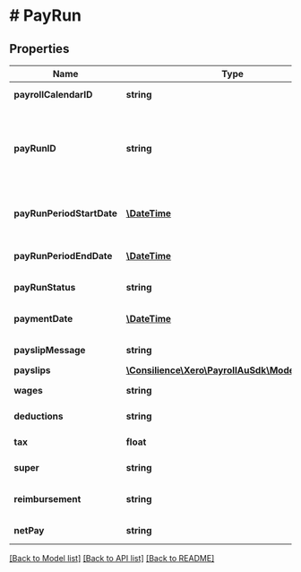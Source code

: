 # # PayRun

## Properties

Name | Type | Description | Notes
------------ | ------------- | ------------- | -------------
**payrollCalendarID** | **string** | See PayrollCalendars | 
**payRunID** | **string** | The Xero identifier for a Pay run e.g. 297c2dc5-cc47-4afd-0000-74990b8761e9 | [optional] 
**payRunPeriodStartDate** | [**\DateTime**](\DateTime.md) | Period Start Date for the PayRun (YYYY-MM-DD) | [optional] 
**payRunPeriodEndDate** | [**\DateTime**](\DateTime.md) | Period End Date for the PayRun (YYYY-MM-DD) | [optional] 
**payRunStatus** | **string** | See PayRun Status types | [optional] 
**paymentDate** | [**\DateTime**](\DateTime.md) | Payment Date for the PayRun (YYYY-MM-DD) | [optional] 
**payslipMessage** | **string** | Payslip message for the PayRun | [optional] 
**payslips** | [**\Consilience\Xero\PayrollAuSdk\Model\Payslip[]**](Payslip.md) | See Payslip | [optional] 
**wages** | **string** | Total Wages for the PayRun | [optional] 
**deductions** | **string** | Total Deduction for the PayRun | [optional] 
**tax** | **float** | Total Tax for the PayRun | [optional] 
**super** | **string** | Total Super for the PayRun | [optional] 
**reimbursement** | **string** | Total Reimbursement for the PayRun | [optional] 
**netPay** | **string** | Total NetPay for the PayRun | [optional] 

[[Back to Model list]](../../README.md#documentation-for-models) [[Back to API list]](../../README.md#documentation-for-api-endpoints) [[Back to README]](../../README.md)



